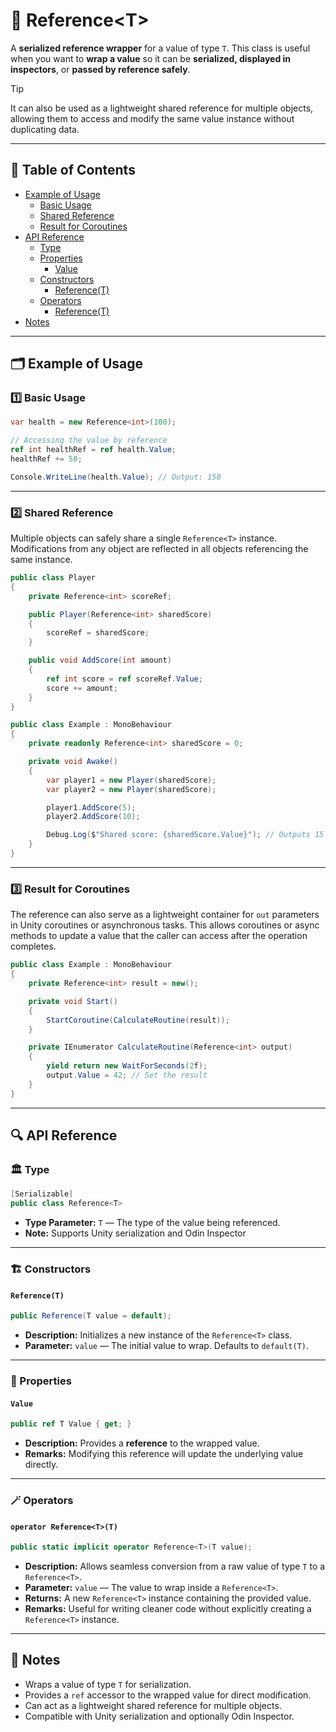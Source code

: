 # 🧩 Reference&lt;T&gt;

A **serialized reference wrapper** for a value of type `T`. This class is useful when you want
to **wrap a value** so it can be **serialized, displayed in inspectors**, or **passed by reference safely**.

> [!TIP]
> It can also be used as a lightweight shared reference for multiple objects, allowing them to access and modify the
> same value instance without duplicating data.

---

## 📑 Table of Contents

- [Example of Usage](#-example-of-usage)
    - [Basic Usage](#ex1)
    - [Shared Reference](#ex2)
    - [Result for Coroutines](#ex3)
- [API Reference](#-api-reference)
    - [Type](#-type)
    - [Properties](#-properties)
        - [Value](#value)
    - [Constructors](#-constructors)
        - [Reference(T)](#referencet)
    - [Operators](#-operators)
        - [Reference<T>(T)](#operator-referencett)
- [Notes](#-notes)

---

## 🗂 Example of Usage

<div id="ex1"></div>

### 1️⃣ Basic Usage

```csharp
var health = new Reference<int>(100);

// Accessing the value by reference
ref int healthRef = ref health.Value;
healthRef += 50;

Console.WriteLine(health.Value); // Output: 150
```

---

<div id="ex2"></div>

### 2️⃣ Shared Reference

Multiple objects can safely share a single `Reference<T>` instance. Modifications from any object are reflected in all
objects referencing the same instance.

```csharp
public class Player
{
    private Reference<int> scoreRef;

    public Player(Reference<int> sharedScore)
    {
        scoreRef = sharedScore;
    }

    public void AddScore(int amount)
    {
        ref int score = ref scoreRef.Value;
        score += amount;
    }
}
```

```csharp
public class Example : MonoBehaviour
{
    private readonly Reference<int> sharedScore = 0;

    private void Awake()
    {
        var player1 = new Player(sharedScore);
        var player2 = new Player(sharedScore);

        player1.AddScore(5);
        player2.AddScore(10);

        Debug.Log($"Shared score: {sharedScore.Value}"); // Outputs 15
    }
}
```

---

<div id="ex3"></div>

### 3️⃣ Result for Coroutines

The reference can also serve as a lightweight container for `out` parameters in Unity coroutines or asynchronous tasks.
This allows coroutines or async methods to update a value that the caller can access after the operation completes.

```csharp
public class Example : MonoBehaviour
{
    private Reference<int> result = new();

    private void Start()
    {
        StartCoroutine(CalculateRoutine(result));
    }

    private IEnumerator CalculateRoutine(Reference<int> output)
    {
        yield return new WaitForSeconds(2f);
        output.Value = 42; // Set the result
    }
}
```

---

## 🔍 API Reference

### 🏛️ Type <div id="-type"></div>

```csharp
[Serializable]
public class Reference<T>
```

- **Type Parameter:** `T` — The type of the value being referenced.
- **Note:** Supports Unity serialization and Odin Inspector

---

<div id="-constructors"></div>

### 🏗️ Constructors

#### `Reference(T)`

```csharp
public Reference(T value = default);
```

- **Description:** Initializes a new instance of the `Reference<T>` class.
- **Parameter:** `value` — The initial value to wrap. Defaults to `default(T)`.

---

### 🔑 Properties

#### `Value`

```csharp
public ref T Value { get; }
```

- **Description:** Provides a **reference** to the wrapped value.
- **Remarks:** Modifying this reference will update the underlying value directly.

---

### 🪄 Operators

#### `operator Reference<T>(T)`

```csharp
public static implicit operator Reference<T>(T value);
```

- **Description:** Allows seamless conversion from a raw value of type `T` to a `Reference<T>`.
- **Parameter:** `value` — The value to wrap inside a `Reference<T>`.
- **Returns:** A new `Reference<T>` instance containing the provided value.
- **Remarks:** Useful for writing cleaner code without explicitly creating a `Reference<T>` instance.

---

## 📝 Notes

- Wraps a value of type `T` for serialization.
- Provides a `ref` accessor to the wrapped value for direct modification.
- Can act as a lightweight shared reference for multiple objects.
- Compatible with Unity serialization and optionally Odin Inspector.